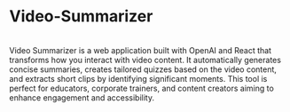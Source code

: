 # Video-Summarizer
<br>
Video Summarizer is a web application built with OpenAI and React that transforms how you interact with video content. It automatically generates concise summaries, creates tailored quizzes based on the video content, and extracts short clips by identifying significant moments. This tool is perfect for educators, corporate trainers, and content creators aiming to enhance engagement and accessibility.
